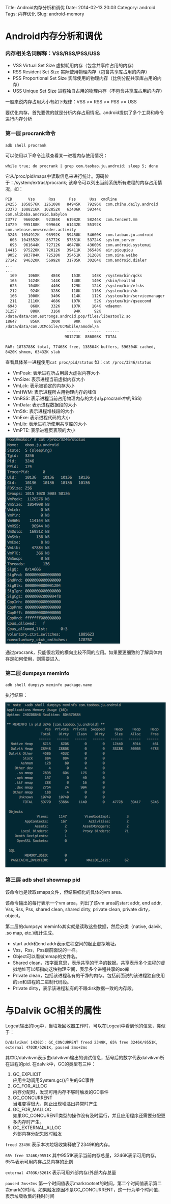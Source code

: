 Title: Android内存分析和调优
Date: 2014-02-13 20:03
Category: android
Tags: 内存优化
Slug: android-memory

# Android内存分析和调优

### 内存相关名词解释：VSS/RSS/PSS/USS

- VSS Virtual Set Size 虚拟耗用内存（包含共享库占用的内存）
- RSS Resident Set Size 实际使用物理内存（包含共享库占用的内存）
- PSS Proportional Set Size 实际使用的物理内存（比例分配共享库占用的内存）
- USS Unique Set Size 进程独自占用的物理内存（不包含共享库占用的内存）

一般来说内存占用大小有如下规律：VSS >= RSS >= PSS >= USS

要优化内存，首先要做的就是分析内存占用情况。android提供了多个工具和命令进行内存分析

### 第一层 procrank命令

`adb shell procrank`

可以使用以下命令连续查看某一进程内存使用情况：

`while true; do procrank | grep com.taobao.ju.android; sleep 5; done `

它从/proc/pid/maps中读取信息来进行统计。源码位于：/system/extras/procrank;
该命令可以列出当前系统所有进程的内存占用情况，如：

```
PID       Vss      Rss      Pss      Uss  cmdline
24255  1058576K  126108K   84945K   79296K  com.zhihu.daily.android
23373  1088216K  102852K   63406K   59344K  com.alibaba.android.babylon
23777   966024K   92384K   61982K   58244K  com.tencent.mm
14729   995188K   99964K   61432K   55392K  com.netease.newsreader.activity
 3246  1054912K   96992K   59458K   54600K  com.taobao.ju.android
  605  1043552K   85772K   57351K   53724K  system_server
  693   961644K   72712K   46478K   43600K  com.android.systemui
14415   975220K   72012K   39411K   36548K  air.pioupiou
 9052   983784K   72528K   35451K   31268K  com.sina.weibo
27142   946320K   56992K   31705K   30204K  com.android.dialer
...
...
  169     1068K     484K     153K     148K  /system/bin/qcks
  165     1424K     144K     140K     140K  /sbin/healthd
  625     1048K     440K     129K     124K  /system/bin/efsks
  212      924K     328K     118K     116K  /system/bin/sh
  166     1000K     340K     114K     112K  /system/bin/servicemanager
  211     2116K     468K     107K      52K  /system/bin/qseecomd
 6943      868K     332K     107K     104K  wdaemon
31257      888K     316K      94K      92K  /data/data/com.estrongs.android.pop/files/libestool2.so
18647      856K     300K      90K      88K  /data/data/com.UCMobile/UCMobile/amodel/a
                           ------   ------  ------
                          981273K  886808K  TOTAL

RAM: 1878788K total, 77468K free, 138504K buffers, 596304K cached, 8420K shmem, 63432K slab
```

查看具体某一进程使用`cat proc/pid/status` 如：`cat /proc/3246/status`

- VmPeak: 表示进程所占用最大虚拟内存大小
- VmSize: 表示进程当前虚拟内存大小
- VmLck: 表示被锁定的内存大小
- VmHWM: 表示进程所占用物理内存的峰值
- VmRSS: 表示进程当前占用物理内存的大小(与procrank中的RSS)
- VmData: 表示进程数据段的大小
- VmStk: 表示进程堆栈段的大小
- VmExe: 表示进程代码的大小
- VmLib: 表示进程所使用共享库的大小
- VmPTE: 表示进程页表项的大小

![images](../static/images/cat_proc_pid_status.png)

通过procrank，只能很宏观的横向比较不同的应用。如果要更细致的了解具体内存是如何使用，则需要进入.


### 第二层 dumpsys meminfo

`adb shell dumpsys meminfo package.name`

执行结果：

![dumpsys meminfo](../static/images/dumpsys_meminfo.png)

### 第三层 adb shell showmap pid

该命令也是读取smaps文件，但结果细化的具体的vm area.

该命令输出的每行表示一个vm area，列出了该vm area的start addr, end addr, Vss, Rss, Pss, shared clean, shared dirty, private clean, private dirty，object。

第二层的dumpsys meminfo其实就是读取这些数据，然后分类（native, dalvik, .so map, etc.)统计生成。

- start addr和end addr表示进程空间的起止虚拟地址。
- Vss，Rss，Pss跟前面说的一样。
- Object可以看做mmap的文件名。
- Shared clean，按字面意思，表示共享的干净的数据。共享表示多个进程的虚拟地址可以都指向这块物理空间，表示多个进程共享的so库
- Private clean，包括该进程私有的干净的内存。包括前面说的该进程独自使用的so和进程的二进制代码段。
- Private dirty，表示该进程私有的不跟disk数据一致的内存段。


# 与Dalvik GC相关的属性

Logcat输出的log中，当垃圾回收器工作时，可以在Logcat中看到他的信息，类似于：

```
D/dalvikm( 14302): GC_CONCURRENT freed 2349K, 65% free 3246K/9551K, external 4703K/5261K, paused 2ms+2ms
```
其中D/dalvikvm表示由dalvikvm输出的调试信息，括号后的数字代表dalvikvm所在进程的pid.
在dalvik中，GC的类型有三种：

1. GC_EXPLICIT  
    应用主动调用System.gc()产生的GC事件
2. GC_FOR_ALLOC  
    内存分配时，发现可用内存不够时触发的GC事件
3. GC_CONCURRENT  
    当堆变得很大，防止出现堆溢出异常时产生
4. GC_FOR_MALLOC  
    如果GC_CONCURENT类型的操作没有及时运行，并且应用程序还需要分配更多内存时产生。
5. GC_EXTERNAL_ALLOC  
    外部内存分配失败时触发

`freed 2349K` 表示本次垃圾收集释放了2349K的内存。

`65% free 3246K/9551K` 其中9551K表示当前内存总量，3246K表示可用内存，65%表示可用内存占总内存的比例

`external 4703K/5261K` 表示可用外部内存/外部内存总量 

`paused 2ms+2ms` 第一个时间值表示markrootset的时间，第二个时间值表示第二次mark的时间。如果触发原因不是GC_CONCURRENT，这一行为单个时间值，表示垃圾收集的耗时时间


